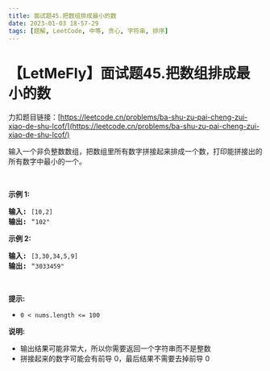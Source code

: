 ```yaml
---
title: 面试题45.把数组排成最小的数
date: 2023-01-03 18-57-29
tags: [题解, LeetCode, 中等, 贪心, 字符串, 排序]
---
```


# 【LetMeFly】面试题45.把数组排成最小的数

力扣题目链接：[https://leetcode.cn/problems/ba-shu-zu-pai-cheng-zui-xiao-de-shu-lcof/](https://leetcode.cn/problems/ba-shu-zu-pai-cheng-zui-xiao-de-shu-lcof/)

<p>输入一个非负整数数组，把数组里所有数字拼接起来排成一个数，打印能拼接出的所有数字中最小的一个。</p>

<p>&nbsp;</p>

<p><strong>示例 1:</strong></p>

<pre><strong>输入:</strong> <code>[10,2]</code>
<strong>输出:</strong> &quot;<code>102&quot;</code></pre>

<p><strong>示例&nbsp;2:</strong></p>

<pre><strong>输入:</strong> <code>[3,30,34,5,9]</code>
<strong>输出:</strong> &quot;<code>3033459&quot;</code></pre>

<p>&nbsp;</p>

<p><strong>提示:</strong></p>

<ul>
	<li><code>0 &lt; nums.length &lt;= 100</code></li>
</ul>

<p><strong>说明: </strong></p>

<ul>
	<li>输出结果可能非常大，所以你需要返回一个字符串而不是整数</li>
	<li>拼接起来的数字可能会有前导 0，最后结果不需要去掉前导 0</li>
</ul>


    